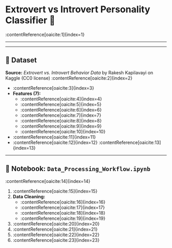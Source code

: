 # Extrovert vs Introvert Personality Classifier 🎯

:contentReference[oaicite:1]{index=1}

---


---

## 🧠 Dataset

**Source:** *Extrovert vs. Introvert Behavior Data* by Rakesh Kapilavayi on Kaggle (CC0 license) :contentReference[oaicite:2]{index=2}  

- :contentReference[oaicite:3]{index=3}  
- **Features (7):**
  - :contentReference[oaicite:4]{index=4}  
  - :contentReference[oaicite:5]{index=5}  
  - :contentReference[oaicite:6]{index=6}  
  - :contentReference[oaicite:7]{index=7}  
  - :contentReference[oaicite:8]{index=8}  
  - :contentReference[oaicite:9]{index=9}  
  - :contentReference[oaicite:10]{index=10}  
- :contentReference[oaicite:11]{index=11}  
- :contentReference[oaicite:12]{index=12} :contentReference[oaicite:13]{index=13}

---

## 📝 Notebook: `Data_Processing_Workflow.ipynb`

:contentReference[oaicite:14]{index=14}

1. :contentReference[oaicite:15]{index=15}  
2. **Data Cleaning:**  
   - :contentReference[oaicite:16]{index=16}  
   - :contentReference[oaicite:17]{index=17}  
   - :contentReference[oaicite:18]{index=18}  
   - :contentReference[oaicite:19]{index=19}  
3. :contentReference[oaicite:20]{index=20}  
4. :contentReference[oaicite:21]{index=21}  
5. :contentReference[oaicite:22]{index=22}  
6. :contentReference[oaicite:23]{index=23}
